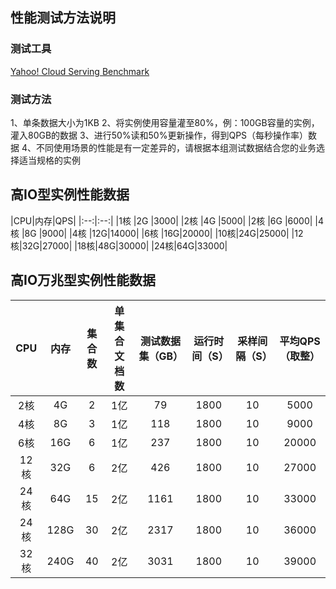 ﻿## 性能测试方法说明

### 测试工具
[Yahoo! Cloud Serving Benchmark](https://github.com/brianfrankcooper/YCSB)

### 测试方法
1、单条数据大小为1KB
2、将实例使用容量灌至80%，例：100GB容量的实例，灌入80GB的数据
3、进行50%读和50%更新操作，得到QPS（每秒操作率）数据
4、不同使用场景的性能是有一定差异的，请根据本组测试数据结合您的业务选择适当规格的实例

## 高IO型实例性能数据
|CPU|内存|QPS|
|:--:|:--:|
|1核 |2G |3000|
|2核 |4G |5000|
|2核 |6G |6000|
|4核 |8G |9000|
|4核 |12G|14000|
|6核 |16G|20000|
|10核|24G|25000|
|12核|32G|27000|
|18核|48G|30000|
|24核|64G|33000|

## 高IO万兆型实例性能数据
|CPU|内存|集合数|单集合文档数|测试数据集（GB）|运行时间（S）|采样间隔（S）|平均QPS（取整）|
|:--:|:--:|:--:|:--:|:--:|:--:|:--:|:--:|
|2核 |4G|2|1亿|79|1800|10|5000|
|4核 |8G|3|1亿|118|1800|10|9000|
|6核 |16G|6|1亿|237|1800|10|20000|
|12核|32G|6|2亿|426|1800|10|27000|
|24核|64G|15|2亿|1161|1800|10|33000|
|24核|128G|30|2亿|2317|1800|10|36000|
|32核|240G|40|2亿|3031|1800|10|39000|
